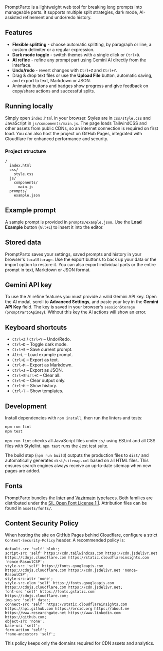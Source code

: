 PromptParto is a lightweight web tool for breaking long prompts into manageable parts. It supports multiple split strategies, dark mode, AI-assisted refinement and undo/redo history.

## Features

- **Flexible splitting** - choose automatic splitting, by paragraph or line, a custom delimiter or a regular expression.
- **Dark mode toggle** - switch themes with a single click or `Ctrl+D`.
- **AI refine** - refine any prompt part using Gemini AI directly from the interface.
- **Undo/redo** - revert changes with `Ctrl+Z` and `Ctrl+Y`.
- Drag & drop text files or use the **Upload File** button, automatic saving, and export to text, Markdown or JSON.
- Animated buttons and badges show progress and give feedback on copy/share actions and successful splits.

## Running locally

Simply open `index.html` in your browser. Styles are in `css/style.css` and JavaScript in `js/components/main.js`. The page loads TailwindCSS and other assets from public CDNs, so an internet connection is required on first load. You can also host the project on GitHub Pages, integrated with Cloudflare for enhanced performance and security.

### Project structure

```
/
  index.html
  css/
    style.css
  js/
    components/
      main.js
  prompts/
    example.json
```

## Example prompt

A sample prompt is provided in `prompts/example.json`. Use the **Load Example** button (`Alt+L`) to insert it into the editor.

## Stored data

PromptParto saves your settings, saved prompts and history in your browser's `localStorage`. Use the export buttons to back up your data or the import option to restore it. You can also export individual parts or the entire prompt in text, Markdown or JSON format.

## Gemini API key

To use the AI refine features you must provide a valid Gemini API key. Open the AI modal, scroll to **Advanced Settings**, and paste your key in the **Gemini API Key** field. The key is saved in your browser's `sessionStorage` (`promptPartoApiKey`). Without this key the AI actions will show an error.

## Keyboard shortcuts

- `Ctrl+Z` / `Ctrl+Y` – Undo/Redo.
- `Ctrl+D` – Toggle dark mode.
- `Ctrl+S` – Save current prompt.
- `Alt+L` – Load example prompt.
- `Ctrl+E` – Export as text.
- `Ctrl+M` – Export as Markdown.
- `Ctrl+J` – Export as JSON.
- `Ctrl+Shift+C` – Clear all.
- `Ctrl+O` – Clear output only.
- `Ctrl+H` – Show history.
- `Ctrl+T` – Show templates.

## Development

Install dependencies with `npm install`, then run the linters and tests:

```bash
npm run lint
npm test
```

`npm run lint` checks all JavaScript files under `js/` using ESLint and all CSS files with Stylelint.
`npm test` runs the Jest test suite.


The build step (`npm run build`) outputs the production files to `dist/` and automatically generates `dist/sitemap.xml` based on all HTML files. This ensures search engines always receive an up‑to‑date sitemap when new pages are added.

## Fonts

PromptParto bundles the [Inter](https://github.com/rsms/inter) and [Vazirmatn](https://github.com/fontstore/Vazirmatn) typefaces. Both families are distributed under the [SIL Open Font License 1.1](https://scripts.sil.org/OFL). Attribution files can be found in `assets/fonts/`.

## Content Security Policy

When hosting the site on GitHub Pages behind Cloudflare, configure a strict
`Content-Security-Policy` header. A recommended policy is:

```text
default-src 'self' blob:;
script-src 'self' https://cdn.tailwindcss.com https://cdn.jsdelivr.net https://cdnjs.cloudflare.com https://static.cloudflareinsights.com 'nonce-RasoulCSP';
style-src 'self' https://fonts.googleapis.com https://cdnjs.cloudflare.com https://cdn.jsdelivr.net 'nonce-RasoulCSP';
style-src-attr 'none';
style-src-elem 'self' https://fonts.googleapis.com https://cdnjs.cloudflare.com https://cdn.jsdelivr.net;
font-src 'self' https://fonts.gstatic.com https://cdnjs.cloudflare.com;
img-src 'self' data:;
connect-src 'self' https://static.cloudflareinsights.com https://api.github.com https://orcid.org https://about.me https://www.researchgate.net https://www.linkedin.com https://github.com;
object-src 'none';
base-uri 'self';
form-action 'self';
frame-ancestors 'self';
```

This policy keeps only the domains required for CDN assets and analytics.